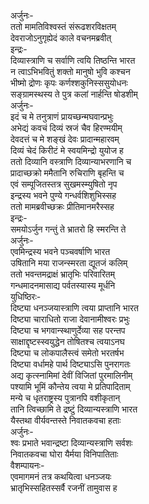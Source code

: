 अर्जुनः-  
ततो मामतिविश्वस्तं संरूढशरविक्षतम्  
देवराजोऽनुगृह्येदं काले वचनमब्रवीत्  
इन्द्रः-  
दिव्यास्त्राणि च सर्वाणि त्वयि तिष्ठन्ति भारत  
न त्वाऽभिभवितुं शक्तो मानुषो भुवि कश्चन  
भीष्मो द्रोणः कृपः कर्णश्शकुनिस्ससुयोधनः  
सङ्ग्रामस्थस्य ते पुत्र कलां नार्हन्ति षोडशीम्  
अर्जुनः-  
इदं च मे तनुत्राणं प्रायच्छन्मघवान्प्रभुः  
अभेद्यं कवचं दिव्यं स्रजं चैव हिरण्मयीम्  
देवदत्तं च मे शङ्खं देवः प्रादान्महारवम्  
दिव्यं चेदं किरीटं मे स्वयमिन्द्रो युयोज ह  
ततो दिव्यानि वस्त्राणि दिव्यान्याभरणानि च  
प्रादाच्छक्रो ममैतानि रुचिराणि बृहन्ति च  
एवं सम्पूजितस्तत्र सुखमस्म्युषितो नृप  
इन्द्रस्य भवने पुण्ये गन्धर्वशिशुभिस्सह  
ततो मामब्रवीच्छक्रः प्रीतिमानमरैस्सह  
इन्द्रः-  
समयोऽर्जुन गन्तुं ते भ्रातरो हि स्मरन्ति ते  
अर्जुनः-  
एवमिन्द्रस्य भवने पञ्चवर्षाणि भारत  
उषितानि मया राजन्स्मरता द्यूतजं कलिम्  
ततो भवन्तमद्राक्षं भ्रातृभिः परिवारितम्  
गन्धमादनमासाद्य पर्वतस्यास्य मूर्धनि  
युधिष्ठिरः-  
दिष्ट्या धनञ्जयास्त्राणि त्वया प्राप्तानि भारत  
दिष्ट्या चाराधितो राजा देवानामीश्वरः प्रभुः  
दिष्ट्या च भगवान्स्थाणुर्देव्या सह परन्तप  
साक्षाद्दृष्टस्स्वयुद्धेन तोषितश्च त्वयाऽनघ  
दिष्ट्या च लोकपालैस्त्वं समेतो भरतर्षभ  
दिष्ट्या वर्धामहे पार्थ दिष्ट्याऽसि पुनरागतः  
अद्य कृत्स्नामिमां देवीं विजितां पुरमालिनीम्  
पश्यामि भूमिं कौन्तेय त्वया मे प्रतिपादिताम्  
मन्ये च धृतराष्ट्रस्य पुत्रानपि वशीकृतान्  
तानि त्विच्छामि ते द्रष्टुं दिव्यान्यस्त्राणि भारत  
यैस्तथा वीर्यवन्तस्ते निवातकवचा हताः  
अर्जुनः-  
श्वः प्रभाते भवान्द्रष्टा दिव्यान्यस्त्राणि सर्वशः  
निवातकवचा घोरा यैर्मया विनिपातिताः  
वैशम्पायनः-  
एवमागमनं तत्र कथयित्वा धनञ्जयः  
भ्रातृभिस्सहितस्सर्वै रजनीं तामुवास ह  
